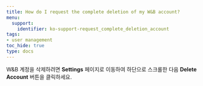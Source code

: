 ```yaml
---
title: How do I request the complete deletion of my W&B account?
menu:
  support:
    identifier: ko-support-request_complete_deletion_account
tags:
- user management
toc_hide: true
type: docs
---
```


W&B 계정을 삭제하려면 **Settings** 페이지로 이동하여 하단으로 스크롤한 다음 **Delete Account** 버튼을 클릭하세요.
